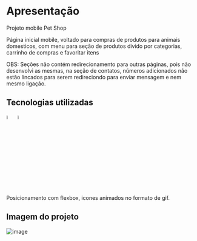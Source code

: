 # Apresentação
<p>Projeto  mobile Pet Shop</p>
<p>Página inicial mobile, voltado para compras de produtos para animais domesticos, com menu para seção de produtos divido por categorias, carrinho de compras e favoritar itens</p>
<p>OBS: Seções não contém redirecionamento para outras páginas, pois não desenvolvi as mesmas, na seção de contatos, números adicionados não estão lincados para serem redireciondo para enviar mensagem e nem mesmo ligação.</p>

## Tecnologias utilizadas
<img src="https://cdn.jsdelivr.net/gh/devicons/devicon@latest/icons/html5/html5-original.svg" width="5%"/> <img src="https://cdn.jsdelivr.net/gh/devicons/devicon@latest/icons/css3/css3-original.svg" width="5%"/>          
<p>Posicionamento com flexbox, icones animados no formato de gif.</p>

## Imagem do projeto
![image](https://github.com/saviohsamuel/Pet_Shop/assets/122576368/9dbcae06-bd3c-42d0-9dbf-0a322d065fbe)
